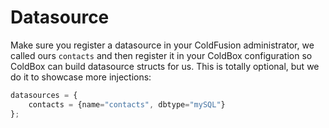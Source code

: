 # Datasource

Make sure you register a datasource in your ColdFusion administrator, we called ours `contacts` and then register it in your ColdBox configuration so ColdBox can build datasource structs for us. This is totally optional, but we do it to showcase more injections:

```js
datasources = {
	contacts = {name="contacts", dbtype="mySQL"}
};
```

